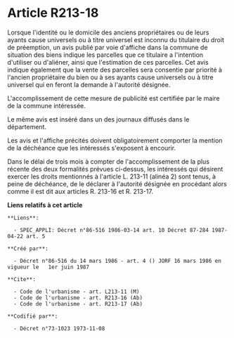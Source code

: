 # Article R213-18

Lorsque l'identité ou le domicile des anciens propriétaires ou de leurs ayants cause universels ou à titre universel est
inconnu du titulaire du droit de préemption, un avis publié par voie d'affiche dans la commune de situation des biens indique
les parcelles que ce titulaire a l'intention d'utiliser ou d'aliéner, ainsi que l'estimation de ces parcelles. Cet avis
indique également que la vente des parcelles sera consentie par priorité à l'ancien propriétaire du bien ou à ses ayants
cause universels ou à titre universel qui en feront la demande à l'autorité désignée.

L'accomplissement de cette mesure de publicité est certifiée par le maire de la commune intéressée.

Le même avis est inséré dans un des journaux diffusés dans le département.

Les avis et l'affiche précités doivent obligatoirement comporter la mention de la déchéance que les intéressés s'exposent à
encourir.

Dans le délai de trois mois à compter de l'accomplissement de la plus récente des deux formalités prévues ci-dessus, les
intéressés qui désirent exercer les droits mentionnés à l'article L. 213-11 (alinéa 2) sont tenus, à peine de déchéance, de
le déclarer à l'autorité désignée en procédant alors comme il est dit aux articles R. 213-16 et R. 213-17.

**Liens relatifs à cet article**

	**Liens**:

	  - SPEC_APPLI: Décret n°86-516 1986-03-14 art. 10 Décret 87-284 1987-04-22 art. 5

	**Créé par**:

	  - Décret n°86-516 du 14 mars 1986 - art. 4 () JORF 16 mars 1986 en vigueur le   1er juin 1987

	**Cite**:

	  - Code de l'urbanisme - art. L213-11 (M)
	  - Code de l'urbanisme - art. R213-16 (Ab)
	  - Code de l'urbanisme - art. R213-17 (Ab)

	**Codifié par**:

	  - Décret n°73-1023 1973-11-08
